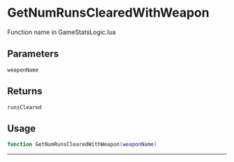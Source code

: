 # GetNumRunsClearedWithWeapon
Function name in GameStatsLogic.lua
## Parameters
`weaponName`
## Returns
`runsCleared`
## Usage
```lua
function GetNumRunsClearedWithWeapon(weaponName)
```
---
